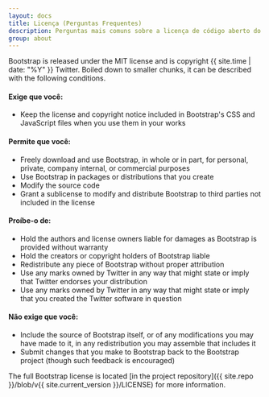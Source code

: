 ```yaml
---
layout: docs
title: Licença (Perguntas Frequentes)
description: Perguntas mais comuns sobre a licença de código aberto do Bootstrap.
group: about
---
```


Bootstrap is released under the MIT license and is copyright {{ site.time | date: "%Y" }} Twitter. Boiled down to smaller chunks, it can be described with the following conditions.

#### Exige que você:

* Keep the license and copyright notice included in Bootstrap's CSS and JavaScript files when you use them in your works

#### Permite que você:

- Freely download and use Bootstrap, in whole or in part, for personal, private, company internal, or commercial purposes
- Use Bootstrap in packages or distributions that you create
- Modify the source code
- Grant a sublicense to modify and distribute Bootstrap to third parties not included in the license

#### Proíbe-o de:

- Hold the authors and license owners liable for damages as Bootstrap is provided without warranty
- Hold the creators or copyright holders of Bootstrap liable
- Redistribute any piece of Bootstrap without proper attribution
- Use any marks owned by Twitter in any way that might state or imply that Twitter endorses your distribution
- Use any marks owned by Twitter in any way that might state or imply that you created the Twitter software in question

#### Não exige que você:

- Include the source of Bootstrap itself, or of any modifications you may have made to it, in any redistribution you may assemble that includes it
- Submit changes that you make to Bootstrap back to the Bootstrap project (though such feedback is encouraged)

The full Bootstrap license is located [in the project repository]({{ site.repo }}/blob/v{{ site.current_version }}/LICENSE) for more information.
